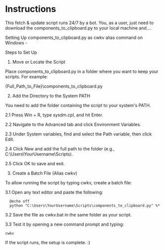 # Instructions

This fetch & update script runs 24/7 by a bot. You, as a user, just need to download the components_to_clipboard.py to your local machine and....


Setting Up components_to_clipboard.py as cwkv alias command on Windows - 

Steps to Set Up

1. Move or Locate the Script

Place components_to_clipboard.py in a folder where you want to keep your scripts. For example:

{Full_Path_to_File}\components_to_clipboard.py

2. Add the Directory to the System PATH

You need to add the folder containing the script to your system's PATH.

  2.1 Press Win + R, type sysdm.cpl, and hit Enter.

  2.2 Navigate to the Advanced tab and click Environment Variables.

  2.3 Under System variables, find and select the Path variable, then click Edit.

  2.4 Click New and add the full path to the folder (e.g., C:\Users\YourUsername\Scripts\).

  2.5 Click OK to save and exit.

3. Create a Batch File (Alias cwkv)

To allow running the script by typing cwkv, create a batch file:

  3.1 Open any text editor and paste the following:

      @echo off
      python "C:\Users\YourUsername\Scripts\components_to_clipboard.py" %*

  3.2 Save the file as cwkv.bat in the same folder as your script.

  3.3 Test it by opening a new command prompt and typing:

    cwkv

  If the script runs, the setup is complete. :)
